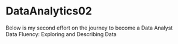 # DataAnalytics02
Below is my second effort on the journey to become a Data Analyst
<br />
Data Fluency: Exploring and Describing Data
